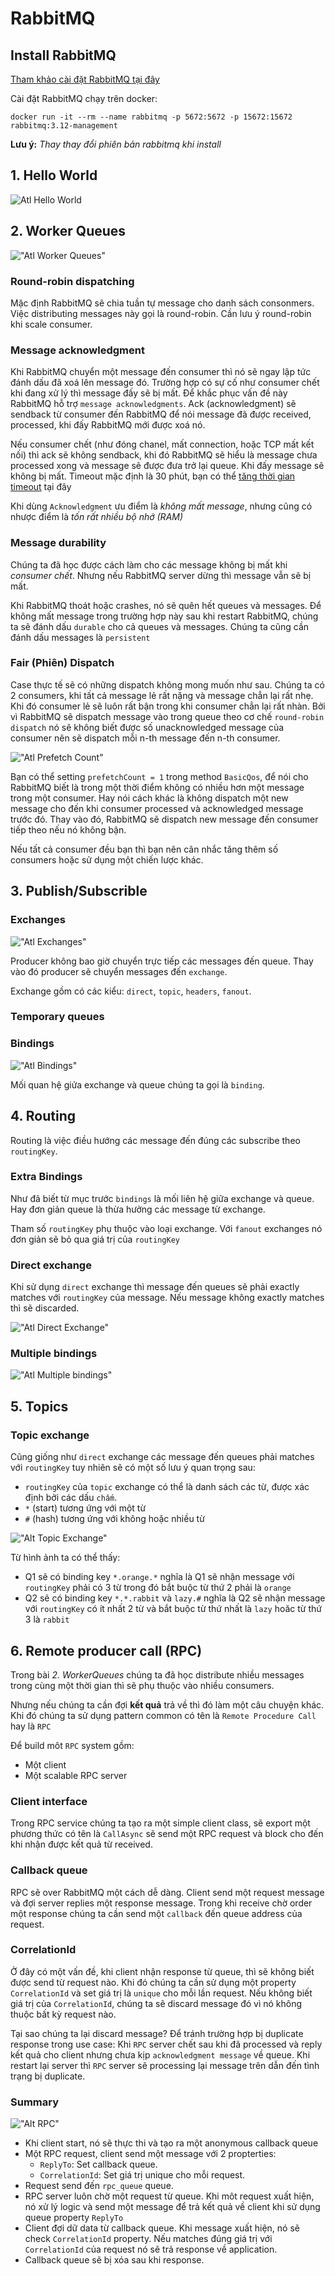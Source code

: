 # RabbitMQ

## Install RabbitMQ

[Tham khảo cài đặt RabbitMQ tại đây](https://www.rabbitmq.com/download.html "Install RabbitMQ")

Cài đặt RabbitMQ chạy trên docker:

```docker
docker run -it --rm --name rabbitmq -p 5672:5672 -p 15672:15672 rabbitmq:3.12-management
```

**Lưu ý:** *Thay thay đổi phiên bản rabbitmq khi install*

## 1. Hello World

![Atl Hello World](../GetStarted/imgs/hello-world.png "Hello World")

## 2. Worker Queues

!["Atl Worker Queues"](../GetStarted/imgs/work-queues.png "Worker Queues")

### Round-robin dispatching

Mặc định RabbitMQ sẽ chia tuần tự message cho danh sách consonmers.  Việc distributing messages này gọi là round-robin. Cần lưu ý round-robin khi scale consumer.

### Message acknowledgment

Khi RabbitMQ chuyển một message đến consumer thì nó sẽ ngay lập tức đánh dấu đã xoá lên message đó. Trường hợp có sự cố như consumer chết khi đang xử lý thì message đấy sẽ bị mất. Để khắc phục vấn đề này RabbitMQ hỗ trợ `message acknowledgments`. Ack (acknowledgment) sẽ sendback từ consumer đến RabbitMQ để nói message đã được received, processed, khi đấy RabbitMQ mới được xoá nó.

Nếu consumer chết (như đóng chanel, mất connection, hoặc TCP mất kết nối) thì ack sẽ không sendback, khi đó RabbitMQ sẽ hiểu là message chưa processed xong và message sẽ được đưa trở lại queue. Khi đấy message sẽ không bị mất. Timeout mặc định là 30 phút, bạn có thể [tăng thời gian timeout](https://www.rabbitmq.com/consumers.html#acknowledgement-timeout) tại đây

Khi dùng `Acknowledgment` ưu điểm là *không mất message*, nhưng cũng có nhược điểm là *tốn rất nhiều bộ nhớ (RAM)*

### Message durability

Chúng ta đã học được cách làm cho các message không bị mất khi *consumer chết*. Nhưng nếu RabbitMQ server dừng thì message vẫn sẽ bị mất.

Khi RabbitMQ thoát hoặc crashes, nó sẽ quên hết queues và messages. Để không mất message trong trường hợp này sau khi restart RabbitMQ, chúng ta sẽ đánh dấu `durable` cho cả queues và messages. Chúng ta cũng cần đánh dấu messages là `persistent`

### Fair (Phiên) Dispatch

Case thực tế sẽ có những dispatch không mong muốn như sau. Chúng ta có 2 consumers, khi tất cả message lẻ rất nặng và message chẳn lại rất nhẹ. Khi đó consumer lẻ sẽ luôn rất bận trong khi consumer chẳn lại rất nhàn. Bởi vì RabbitMQ sẽ dispatch message vào trong queue theo cơ chế `round-robin dispatch` nó sẽ không biết được số unacknowledged message của consumer nên sẽ dispatch mỗi n-th message đến n-th consumer.

!["Atl Prefetch Count"](../GetStarted/imgs/prefetch-count.png "Prefetch Count")

Bạn có thể setting `prefetchCount = 1` trong method `BasicQos`, để nói cho RabbitMQ biết là trong một thời điểm không có nhiều hơn một message trong một consumer. Hay nói cách khác là không dispatch một new message cho đến khi consumer processed và acknowledged message trước đó. Thay vào đó, RabbitMQ sẽ dispatch new message đến consumer tiếp theo nếu nó không bận.

Nếu tất cả consumer đều bạn thì bạn nên cân nhắc tăng thêm số consumers hoặc sử dụng một chiến lược khác.

## 3. Publish/Subscrible

### Exchanges

!["Atl Exchanges"](../GetStarted/imgs/exchanges.png "Exchanges")

Producer không bao giờ chuyển trực tiếp các messages đến queue. Thay vào đó producer sẽ chuyển messages đến `exchange`.

Exchange gồm có các kiểu: `direct`, `topic`, `headers`, `fanout`.

### Temporary queues

### Bindings

!["Atl Bindings"](../GetStarted/imgs/bindings.png "Bindings")

Mối quan hệ giửa exchange và queue chúng ta gọi là `binding`.

## 4. Routing

Routing là việc điều hướng các message đến đúng các subscribe theo `routingKey`.

### Extra Bindings

Như đã biết từ mục trước `bindings` là mối liên hệ giữa exchange và queue. Hay đơn giản queue là thừa hưởng các message từ exchange.

Tham số `routingKey` phụ thuộc vào loại exchange. Với `fanout` exchanges nó đơn giản sẽ bỏ qua giá trị của `routingKey`

### Direct exchange

Khi sử dụng `direct` exchange thì message đến queues sẽ phải exactly matches với `routingKey` của message. Nếu message không exactly matches thì sẽ discarded.

!["Atl Direct Exchange"](../GetStarted/imgs/direct-exchange.png "Direct Exchange")

### Multiple bindings

!["Atl Multiple bindings"](../GetStarted/imgs/direct-exchange-multiple.png "Multiple bindings")

## 5. Topics

### Topic exchange

Cũng giống như `direct` exchange các message đến queues phải matches với `routingKey` tuy nhiên sẽ có một số lưu ý quan trọng sau:

- `routingKey` của `topic` exchange có thể là danh sách các từ, được xác định bởi các dấu `chấm`.
- `*` (start) tương ứng với một từ
- `#` (hash) tương ứng với không hoặc nhiều từ

!["Alt Topic Exchange"](../GetStarted/imgs/topic-exchange.png "Topic Exchange")

Từ hình ảnh ta có thể thấy:

- Q1 sẽ có binding key `*.orange.*` nghĩa là Q1 sẽ nhận message với `routingKey` phải có 3 từ trong đó bắt buộc từ thứ 2 phải là `orange`
- Q2 sẽ có binding key `*.*.rabbit` và `lazy.#` nghĩa là Q2 sẽ nhận message với `routingKey` có ít nhất 2 từ và bắt buộc từ thứ nhất là `lazy` hoăc từ thứ 3 là `rabbit`

## 6. Remote producer call (RPC)

Trong bài *2. WorkerQueues* chúng ta đã học distribute nhiều messages trong cùng một thời gian thì sẽ phụ thuộc vào nhiều consumers.

Nhưng nếu chúng ta cần đợi **kết quả** trả về thì đó làm một câu chuyện khác. Khi đó chúng ta sử dụng pattern common có tên là `Remote Procedure Call` hay là `RPC`

Để build môt `RPC` system gồm:

- Một client
- Một scalable RPC server

### Client interface

Trong RPC service chúng ta tạo ra một simple client class, sẽ export một phương thức có tên là `CallAsync` sẽ send một RPC request và block cho đến khi nhận được kết quả từ received.

### Callback queue

RPC sẽ over RabbitMQ một cách dễ dàng. Client send một request message và đợi server replies một response message. Trong khi receive chờ order một response chúng ta cần send một `callback` đến queue address của request.

### CorrelationId

Ở đây có một vấn đề, khi client nhận response từ queue, thì sẽ không biết được send từ request nào. Khi đó chúng ta cần sử dụng một property `CorrelationId` và set giá trị là `unique` cho mỗi lần request. Nếu không biết giá trị của `CorrelationId`, chúng ta sẽ discard message đó vì nó không thuộc bất kỳ request nào.

Tại sao chúng ta lại discard message? Để tránh trường hợp bị duplicate response trong use case: Khi `RPC` server chết sau khi đã processed và reply kết quả cho client nhưng chưa kịp `acknowledgment message` về queue. Khi restart lại server thì `RPC` server sẽ processing lại message trên dẫn đến tình trạng bị duplicate.

### Summary

!["Alt RPC"](../GetStarted/imgs/rpc.png "RPC")

- Khi client start, nó sẽ thực thi và tạo ra một anonymous callback queue
- Một RPC request, client send một message với 2 propterties:
  - `ReplyTo`: Set callback queue.
  - `CorrelationId`: Set giá trị unique cho mỗi request.
- Request send đến `rpc_queue` queue.
- RPC server luôn chờ một request từ queue. Khi môt request xuất hiện, nó xử lý logic và send một message để trả kết quả về client khi sử dụng queue property `ReplyTo`
- Client đợi dữ data từ callback queue. Khi message xuất hiện, nó sẽ check `CorrelationId` property. Nếu matches đúng giá trị với `CorrelationId` của request nó sẽ trả response về application.
- Callback queue sẽ bị xóa sau khi response.
